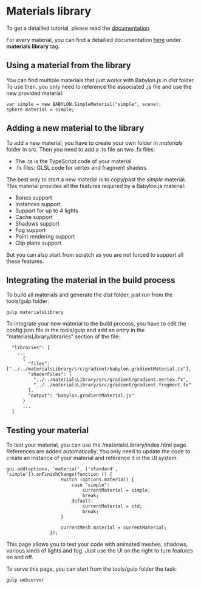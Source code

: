 ﻿# Materials library

To get a detailled tutorial, please read the [documentation](https://doc.babylonjs.com/how_to/how_to_create_a_material_for_materialslibrary)

For every material, you can find a detailled documentation [here](http://doc.babylonjs.com/extensions) under **materials library** tag.

## Using a material from the library

You can find multiple materials that just works with Babylon.js in *dist* folder. To use then, you only need to reference the associated .js file and use the new provided material:

```
var simple = new BABYLON.SimpleMaterial("simple", scene);
sphere.material = simple;
```

## Adding a new material to the library

To add a new material, you have to create your own folder in *materials* folder in src. Then you need to add a .ts file an two .fx files:
* The .ts is the TypeScript code of your material
* .fx files: GLSL code for vertex and fragment shaders

The best way to start a new material is to copy/past the *simple* material. This material provides all the features required by a Babylon.js material:
- Bones support
- Instances support
- Support for up to 4 lights
- Cache support
- Shadows support
- Fog support
- Point rendering support
- Clip plane support

But you can also start from scratch as you are not forced to support all these features.

## Integrating the material in the build process

To build all materials and generate the *dist* folder, just run from the tools/gulp folder:

```
gulp materialsLibrary
```

To integrate your new material to the build process, you have to edit the config.json file in the tools/gulp and add an entry in the "materialsLibrary/libraries" section of the file:

```
  "libraries": [
    ...
      {
        "files": ["../../materialsLibrary/src/gradient/babylon.gradientMaterial.ts"],
        "shaderFiles": [
          "../../materialsLibrary/src/gradient/gradient.vertex.fx",
          "../../materialsLibrary/src/gradient/gradient.fragment.fx"
        ],
        "output": "babylon.gradientMaterial.js"
      }
      ...
  ]
```

## Testing your material

To test your material, you can use the /materialsLibrary/index.html page. References are added automatically. You only need to update the code to create an instance of your material and reference it in the UI system:

```
gui.add(options, 'material', ['standard', 'simple']).onFinishChange(function () {
					switch (options.material) {
						case "simple":
							currentMaterial = simple;
							break;
						default:
							currentMaterial = std;
							break;
					}

					currentMesh.material = currentMaterial;
				});
```

This page allows you to test your code with animated meshes, shadows, various kinds of lights and fog. Just use the UI on the right to turn features on and off.

To serve this page, you can start from the tools/gulp folder the task:

```
gulp webserver
```
